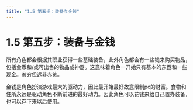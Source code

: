 ```yaml
---
title: "1.5 第五步：装备与金钱"
---
```

# 1.5 第五步：装备与金钱

所有角色都会根据其职业获得一些基础装备，此外角色都会有一些钱来购买物品，包括金币和/或可出售的物品或神器。这意味着角色一开始只有基本的东西和一些现金。贫穷但远非赤贫。

金钱是角色扮演游戏最大的驱动力，因此最开始最好故意限制pc的财富。食物和住所永远是驱动角色不断前进的最好动力。因此角色可以花钱来给自己置办装备，也可以存下来以后使用。
